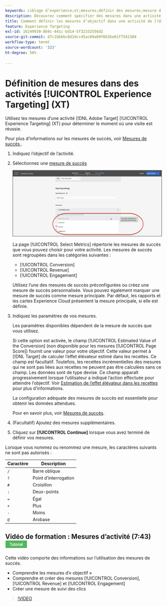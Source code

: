 ```yaml
---
keywords: ciblage d’expérience;xt;mesures;définir des mesures;mesure d’objectif;paramètres d’activité;mesure de succès;conversion;recettes;engagement
description: Découvrez comment spécifier des mesures dans une activité  [!DNL Adobe Target] [!UICONTROL Experience Targeting] pour déterminer le moment où une visite est réussie, comme une [!UICONTROL Conversion], un [!UICONTROL Revenue] ou un [!UICONTROL Engagement].
title: Comment définir les mesures d’objectif dans une activité de [!UICONTROL Experience Targeting] ?
feature: Experience Targeting
exl-id: 16249930-8b9c-441c-bd14-5f32332556d2
source-git-commit: d7c1bbbbc8d1dcc45ac09a09f6b3be01f7542384
workflow-type: tm+mt
source-wordcount: '323'
ht-degree: 56%

---
```


# Définition de mesures dans des activités [!UICONTROL Experience Targeting] (XT)

Utilisez les mesures d’une activité [!DNL Adobe Target] [!UICONTROL Experience Targeting] (XT) pour déterminer le moment où une visite est réussie.

Pour plus d’informations sur les mesures de succès, voir [&#x200B; Mesures de succès &#x200B;](/help/main/c-activities/r-success-metrics/success-metrics.md#reference_D011575C85DA48E989A244593D9B9924).

1. Indiquez l’objectif de l’activité.
1. Sélectionnez une [mesure de succès](/help/main/c-activities/r-success-metrics/success-metrics.md#reference_D011575C85DA48E989A244593D9B9924)

   ![Sélectionner la mesure de succès](/help/main/c-activities/t-experience-target/t-xt-create/assets/ab_metrics-new.png)

   La page [!UICONTROL Select Metrics] répertorie les mesures de succès que vous pouvez choisir pour votre activité. Les mesures de succès sont regroupées dans les catégories suivantes :

   * [!UICONTROL Conversion]
   * [!UICONTROL Revenue]
   * [!UICONTROL Engagement]

   Utilisez l’une des mesures de succès préconfigurées ou créez une mesure de succès personnalisée. Vous pouvez également marquer une mesure de succès comme mesure principale. Par défaut, les rapports et les cartes Experience Cloud présentent la mesure principale, si elle est définie.
1. Indiquez les paramètres de vos mesures.

   Les paramètres disponibles dépendent de la mesure de succès que vous utilisez.

   Si cette option est activée, le champ [!UICONTROL Estimated Value of the Conversion] (non disponible pour les mesures [!UICONTROL Page Score]) fournit une valeur pour votre objectif. Cette valeur permet à [!DNL Target] de calculer l’effet élévateur estimé dans les recettes. Ce champ est facultatif. Toutefois, les recettes incrémentielles des mesures qui ne sont pas liées aux recettes ne peuvent pas être calculées sans ce champ. Les données sont de type devise. Ce champ apparaît progressivement lorsque l’utilisateur a indiqué l’action effectuée pour atteindre l’objectif. Voir [Estimation de l’effet élévateur dans les recettes](/help/main/administrating-target/r-target-account-preferences/estimating-lift-in-revenue.md) pour plus d’informations.

   La configuration adéquate des mesures de succès est essentielle pour obtenir les données attendues.

   Pour en savoir plus, voir [Mesures de succès](/help/main/c-activities/r-success-metrics/success-metrics.md#reference_D011575C85DA48E989A244593D9B9924).

1. (Facultatif) Ajoutez des mesures supplémentaires.
1. Cliquez sur **[!UICONTROL Continue]** lorsque vous avez terminé de définir vos mesures.

Lorsque vous nommez ou renommez une mesure, les caractères suivants ne sont pas autorisés :

| Caractère | Description |
|--- |--- |
| `/` | Barre oblique |
| `?` | Point d’interrogation |
| `#` | Croisillon |
| `:` | Deux-points |
| `=` | Égal |
| `+` | Plus |
| `-` | Moins |
| `@` | Arobase |

## Vidéo de formation : Mesures d’activité (7:43) ![Badge du tutoriel](/help/main/assets/tutorial.png)

Cette vidéo comporte des informations sur l’utilisation des mesures de succès.

* Comprendre les mesures d’« objectif »
* Comprendre et créer des mesures [!UICONTROL Conversion], [!UICONTROL Revenue] et [!UICONTROL Engagement]
* Créer une mesure de suivi des clics

>[!VIDEO](https://video.tv.adobe.com/v/17380)
